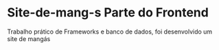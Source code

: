 # Site-de-mang-s Parte do Frontend
Trabalho prático de Frameworks e banco de dados, foi desenvolvido um site de mangás 
